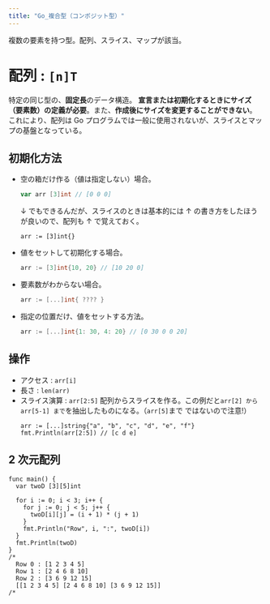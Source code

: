 ```yaml
---
title: "Go_複合型（コンポジット型）"
---
```


複数の要素を持つ型。配列、スライス、マップが該当。

# 配列 : `[n]T`

特定の同じ型の、**固定長**のデータ構造。
**宣言または初期化するときにサイズ（要素数）の定義が必要**。また、**作成後にサイズを変更することができない**。
これにより、配列は Go プログラムでは一般に使用されないが、スライスとマップの基盤となっている。

## 初期化方法

- 空の箱だけ作る（値は指定しない）場合。

  ```go
  var arr [3]int // [0 0 0]
  ```

  ↓ でもできるんだが、スライスのときは基本的には ↑ の書き方をしたほうが良いので、配列も ↑ で覚えておく。

  ```go:使わない
  arr := [3]int{}
  ```

- 値をセットして初期化する場合。

  ```go
  arr := [3]int{10, 20} // [10 20 0]
  ```

- 要素数がわからない場合。

  ```go
  arr := [...]int{ ???? }
  ```

- 指定の位置だけ、値をセットする方法。
  ```go
  arr := [...]int{1: 30, 4: 20} // [0 30 0 0 20]
  ```

## 操作

- アクセス : `arr[i]`
- 長さ : `len(arr)`
- スライス演算 : `arr[2:5]`
  配列からスライスを作る。この例だと`arr[2] から arr[5-1] まで`を抽出したものになる。（`arr[5]`まで ではないので注意!）
  ```go:スライス演算
  arr := [...]string{"a", "b", "c", "d", "e", "f"}
  fmt.Println(arr[2:5]) // [c d e]
  ```

## 2 次元配列

```go:2次元配列
func main() {
  var twoD [3][5]int

  for i := 0; i < 3; i++ {
    for j := 0; j < 5; j++ {
      twoD[i][j] = (i + 1) * (j + 1)
    }
    fmt.Println("Row", i, ":", twoD[i])
  }
  fmt.Println(twoD)
}
/*
  Row 0 : [1 2 3 4 5]
  Row 1 : [2 4 6 8 10]
  Row 2 : [3 6 9 12 15]
  [[1 2 3 4 5] [2 4 6 8 10] [3 6 9 12 15]]
/*
```

